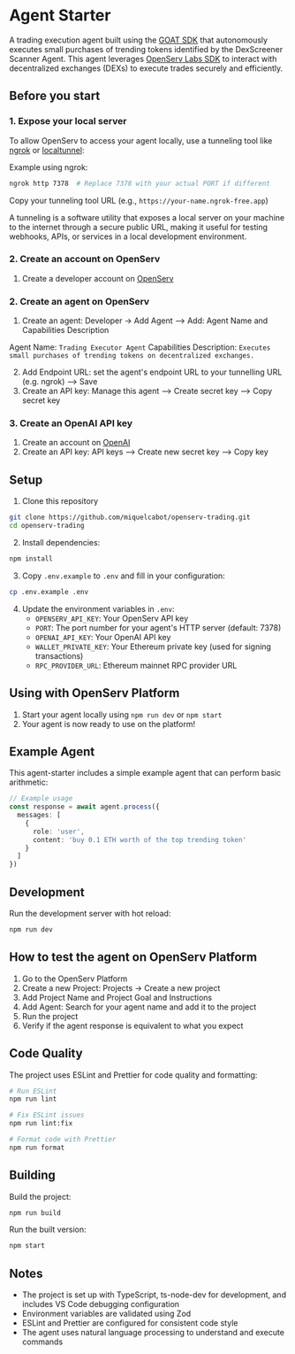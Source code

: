# Agent Starter

A trading execution agent built using the [GOAT SDK](https://github.com/goat-sdk/goat) that autonomously executes small purchases of trending tokens identified by the DexScreener Scanner Agent. This agent leverages [OpenServ Labs SDK](https://github.com/openserv-labs/sdk) to interact with decentralized exchanges (DEXs) to execute trades securely and efficiently.

## Before you start

### 1. Expose your local server

To allow OpenServ to access your agent locally, use a tunneling tool like [ngrok](https://ngrok.com/) or [localtunnel](https://github.com/localtunnel/localtunnel):

Example using ngrok:

```bash
ngrok http 7378  # Replace 7378 with your actual PORT if different
```

Copy your tunneling tool URL (e.g., `https://your-name.ngrok-free.app`)

A tunneling is a software utility that exposes a local server on your machine to the internet through a secure public URL, making it useful for testing webhooks, APIs, or services in a local development environment.


### 2. Create an account on OpenServ

1. Create a developer account on [OpenServ](https://platform.openserv.ai)

### 2. Create an agent on OpenServ

1. Create an agent: Developer -> Add Agent --> Add: Agent Name and Capabilities Description

Agent Name: `Trading Executor Agent`
Capabilities Description: `Executes small purchases of trending tokens on decentralized exchanges.`

2. Add Endpoint URL: set the agent's endpoint URL to your tunnelling URL (e.g. ngrok) --> Save
3. Create an API key: Manage this agent --> Create secret key --> Copy secret key

### 3. Create an OpenAI API key

1. Create an account on [OpenAI](https://platform.openai.com/)
2. Create an API key: API keys --> Create new secret key --> Copy key

## Setup

1. Clone this repository
```bash
git clone https://github.com/miquelcabot/openserv-trading.git
cd openserv-trading
```

2. Install dependencies:

```bash
npm install
```

3. Copy `.env.example` to `.env` and fill in your configuration:

```bash
cp .env.example .env
```

4. Update the environment variables in `.env`:
   - `OPENSERV_API_KEY`: Your OpenServ API key
   - `PORT`: The port number for your agent's HTTP server (default: 7378)
   - `OPENAI_API_KEY`: Your OpenAI API key
   - `WALLET_PRIVATE_KEY`: Your Ethereum private key (used for signing transactions)
   - `RPC_PROVIDER_URL`: Ethereum mainnet RPC provider URL

## Using with OpenServ Platform

1. Start your agent locally using `npm run dev` or `npm start`
2. Your agent is now ready to use on the platform!

## Example Agent

This agent-starter includes a simple example agent that can perform basic arithmetic:

```typescript
// Example usage
const response = await agent.process({
  messages: [
    {
      role: 'user',
      content: 'buy 0.1 ETH worth of the top trending token'
    }
  ]
})
```

## Development

Run the development server with hot reload:

```bash
npm run dev
```

## How to test the agent on OpenServ Platform

1. Go to the OpenServ Platform
2. Create a new Project: Projects -> Create a new project
3. Add Project Name and Project Goal and Instructions
4. Add Agent: Search for your agent name and add it to the project
5. Run the project
6. Verify if the agent response is equivalent to what you expect

## Code Quality

The project uses ESLint and Prettier for code quality and formatting:

```bash
# Run ESLint
npm run lint

# Fix ESLint issues
npm run lint:fix

# Format code with Prettier
npm run format
```

## Building

Build the project:

```bash
npm run build
```

Run the built version:

```bash
npm start
```

## Notes

- The project is set up with TypeScript, ts-node-dev for development, and includes VS Code debugging configuration
- Environment variables are validated using Zod
- ESLint and Prettier are configured for consistent code style
- The agent uses natural language processing to understand and execute commands
